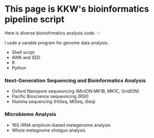 # This page is KKW's bioinformatics pipeline script

Here is diverse bioinofrmatics analysis code.  :sparkles: 

I usde a varable program for genome data analysis.
- Shell script
- AWK and SED
- R
- Python


### Next-Generation Sequencing and Bioinformatics Analysis

- Oxford Nanopore sequeuncing (MinION MK1B, MK1C, GridION)
- Pacific Bioscience sequeuncing (RSⅡ)
- Illumina sequencing (HiSeq, MiSeq, iSeq)


### Microbiome Analysis
- 16S rRNA amplicon-based metagenome analysis
- Whole metagnome shotgun analysis 
